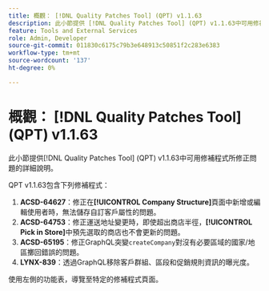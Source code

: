 ```yaml
---
title: 概觀： [!DNL Quality Patches Tool] (QPT) v1.1.63
description: 此小節提供 [!DNL Quality Patches Tool] (QPT) v1.1.63中可用修補程式所修正問題的詳細說明。
feature: Tools and External Services
role: Admin, Developer
source-git-commit: 011830c6175c79b3e648913c50851f2c283e6383
workflow-type: tm+mt
source-wordcount: '137'
ht-degree: 0%

---
```


# 概觀： [!DNL Quality Patches Tool] (QPT) v1.1.63

此小節提供[!DNL Quality Patches Tool] (QPT) v1.1.63中可用修補程式所修正問題的詳細說明。

QPT v1.1.63包含下列修補程式：

1. **ACSD-64627**：修正在&#x200B;**[!UICONTROL Company Structure]**&#x200B;頁面中新增或編輯使用者時，無法儲存自訂客戶屬性的問題。
1. **ACSD-64753**：修正運送地址變更時，即使超出商店半徑，**[!UICONTROL Pick in Store]**&#x200B;中預先選取的商店也不會更新的問題。
1. **ACSD-65195**：修正GraphQL突變`createCompany`對沒有必要區域的國家/地區擲回錯誤的問題。
1. **LYNX-839**：透過GraphQL移除客戶群組、區段和促銷規則資訊的曝光度。

使用左側的功能表，導覽至特定的修補程式頁面。
